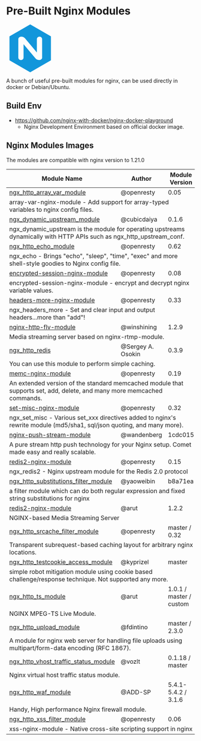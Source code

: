 # Pre-Built Nginx Modules

<svg viewBox="0 0 1024 1024" version="1.1" xmlns="http://www.w3.org/2000/svg" p-id="1872" width="128" height="128"><path d="M512 0L68.48 256v512L512 1024l443.52-256V256L512 0z m256 707.84c0 30.08-27.562667 55.04-65.237333 55.04-26.922667 0-57.642667-10.88-76.842667-34.56l-256-304.682667v284.16c0 30.762667-24.32 55.04-54.357333 55.04H312.32c-30.762667 0-55.04-25.6-55.04-55.04V316.16c0-30.08 26.88-55.04 64-55.04 27.562667 0 58.88 10.88 78.08 34.56l254.72 304.682667V316.16c0-30.762667 25.6-55.04 55.04-55.04h3.2c30.72 0 55.04 25.6 55.04 55.04v391.68H768z" fill="#1296db"></path></svg>

A bunch of useful pre-built modules for nginx, can be used directly in docker or Debian/Ubuntu.

## Build Env

- https://github.com/nginx-with-docker/nginx-docker-playground
  - Nginx Development Environment based on official docker image.

## Nginx Modules Images

The modules are compatible with nginx version to 1.21.0

<table>
    <thead>
        <tr>
            <th>Module Name</th>
            <th>Author</th>
            <th>Module Version</th>
        </tr>
    </thead>
    <tbody>
        <tr>
            <td><a href="https://github.com/nginx-with-docker/ngx_http_array_var_module">ngx_http_array_var_module</a></td>
            <td>@openresty</td>
            <td>0.05</td>
        </tr>
        <tr>
            <td colspan="3">array-var-nginx-module - Add support for array-typed variables to nginx config files.<br /></td>
        </tr>
        <tr>
            <td><a href="https://github.com/nginx-with-docker/ngx_dynamic_upstream_module">ngx_dynamic_upstream_module</a></td>
            <td>@cubicdaiya</td>
            <td>0.1.6</td>
        </tr>
        <tr>
            <td colspan="3">ngx_dynamic_upstream is the module for operating upstreams dynamically with HTTP APIs such as ngx_http_upstream_conf.<br /></td>
        </tr>
        <tr>
            <td><a href="https://github.com/nginx-with-docker/ngx_http_echo_module">ngx_http_echo_module</a></td>
            <td>@openresty</td>
            <td>0.62</td>
        </tr>
        <tr>
            <td colspan="3">ngx_echo - Brings "echo", "sleep", "time", "exec" and more shell-style goodies to Nginx config file.</td>
        </tr>
        <tr>
            <td><a href="https://github.com/openresty/encrypted-session-nginx-module">encrypted-session-nginx-module</a></td>
            <td>@openresty</td>
            <td>0.08</td>
        </tr>
        <tr>
            <td colspan="3">encrypted-session-nginx-module - encrypt and decrypt nginx variable values.</td>
        </tr>
        <tr>
            <td><a href="https://github.com/openresty/headers-more-nginx-module">headers-more-nginx-module</a></td>
            <td>@openresty</td>
            <td>0.33</td>
        </tr>
        <tr>
            <td colspan="3">ngx_headers_more - Set and clear input and output headers...more than "add"!</td>
        </tr>
        <tr>
            <td><a href="https://github.com/winshining/nginx-http-flv-module">nginx-http-flv-module</a></td>
            <td>@winshining</td>
            <td>1.2.9</td>
        </tr>
        <tr>
            <td colspan="3">Media streaming server based on nginx-rtmp-module.</td>
        </tr>
        <tr>
            <td><a href="https://www.nginx.com/resources/wiki/modules/redis/">ngx_http_redis</a></td>
            <td>@Sergey A. Osokin</td>
            <td>0.3.9</td>
        </tr>
        <tr>
            <td colspan="3">You can use this module to perform simple caching.</td>
        </tr>
        <tr>
            <td><a href="https://github.com/openresty/memc-nginx-module">memc-nginx-module</a></td>
            <td>@openresty</td>
            <td>0.19</td>
        </tr>
        <tr>
            <td colspan="3">An extended version of the standard memcached module that supports set, add, delete, and many more memcached commands.</td>
        </tr>
        <tr>
            <td><a href="https://github.com/openresty/set-misc-nginx-module">set-misc-nginx-module</a></td>
            <td>@openresty</td>
            <td>0.32</td>
        </tr>
        <tr>
            <td colspan="3">ngx_set_misc - Various set_xxx directives added to nginx's rewrite module (md5/sha1, sql/json quoting, and many more).</td>
        </tr>
        <tr>
            <td><a href="https://github.com/wandenberg/nginx-push-stream-module">nginx-push-stream-module</a></td>
            <td>@wandenberg</td>
            <td>1cdc015</td>
        </tr>
        <tr>
            <td colspan="3">A pure stream http push technology for your Nginx setup. Comet made easy and really scalable.</td>
        </tr>
        <tr>
            <td><a href="https://github.com/openresty/redis2-nginx-module">redis2-nginx-module</a></td>
            <td>@openresty</td>
            <td>0.15</td>
        </tr>
        <tr>
            <td colspan="3">ngx_redis2 - Nginx upstream module for the Redis 2.0 protocol</td>
        </tr>
        <tr>
            <td><a href="https://github.com/yaoweibin/ngx_http_substitutions_filter_module">ngx_http_substitutions_filter_module</a></td>
            <td>@yaoweibin</td>
            <td>b8a71ea</td>
        </tr>
        <tr>
            <td colspan="3">a filter module which can do both regular expression and fixed string substitutions for nginx</td>
        </tr>
        <tr>
            <td><a href="https://github.com/arut/nginx-rtmp-module">redis2-nginx-module</a></td>
            <td>@arut</td>
            <td>1.2.2</td>
        </tr>
        <tr>
            <td colspan="3">NGINX-based Media Streaming Server</td>
        </tr>
        <tr>
            <td><a href="https://github.com/nginx-with-docker/ngx_http_srcache_filter_module">ngx_http_srcache_filter_module</a></td>
            <td>@openresty</td>
            <td>master / 0.32</td>
        </tr>
        <tr>
            <td colspan="3">Transparent subrequest-based caching layout for arbitrary nginx locations.</td>
        </tr>
        <tr>
            <td><a href="https://github.com/nginx-with-docker/ngx_http_testcookie_access_module">ngx_http_testcookie_access_module</a></td>
            <td>@kyprizel</td>
            <td>master</td>
        </tr>
        <tr>
            <td colspan="3">simple robot mitigation module using cookie based challenge/response technique. Not supported any more.</td>
        </tr>
        <tr>
            <td><a href="https://github.com/nginx-with-docker/ngx_http_ts_module">ngx_http_ts_module</a></td>
            <td>@arut</td>
            <td>1.0.1 / master / custom</td>
        </tr>
        <tr>
            <td colspan="3">NGINX MPEG-TS Live Module.</td>
        </tr>
        <tr>
            <td><a href="https://github.com/nginx-with-docker/ngx_http_upload_module">ngx_http_upload_module</a></td>
            <td>@fdintino</td>
            <td>master / 2.3.0</td>
        </tr>
        <tr>
            <td colspan="3">A module for nginx web server for handling file uploads using multipart/form-data encoding (RFC 1867).</td>
        </tr>
        <tr>
            <td><a href="https://github.com/nginx-with-docker/ngx_http_vhost_traffic_status_module">ngx_http_vhost_traffic_status_module</a></td>
            <td>@vozlt</td>
            <td>0.1.18 / master</td>
        </tr>
        <tr>
            <td colspan="3">Nginx virtual host traffic status module.</td>
        </tr>
        <tr>
            <td><a href="https://github.com/nginx-with-docker/ngx_http_waf_module">ngx_http_waf_module</a></td>
            <td>@ADD-SP</td>
            <td>5.4.1-5.4.2 / 3.1.6</td>
        </tr>
        <tr>
            <td colspan="3">Handy, High performance Nginx firewall module.</td>
        </tr>
        <tr>
            <td><a href="https://github.com/nginx-with-docker/ngx_http_xss_filter_module">ngx_http_xss_filter_module</a></td>
            <td>@openresty</td>
            <td>0.06</td>
        </tr>
        <tr>
            <td colspan="3">xss-nginx-module - Native cross-site scripting support in nginx</td>
        </tr>
    </tbody>
</table>
